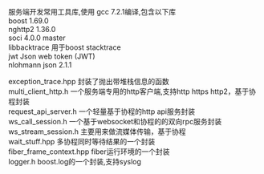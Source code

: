 服务端开发常用工具库,使用 gcc 7.2.1编译,包含以下库  
boost 1.69.0  
nghttp2 1.36.0  
soci 4.0.0 master  
libbacktrace 用于boost stacktrace  
jwt Json web token (JWT)  
nlohmann json  2.1.1  

exception_trace.hpp 封装了抛出带堆栈信息的函数  
multi_client_http.h 一个服务端专用的http客户端,支持http https http2，基于协程封装  
request_api_server.h 一个轻量基于协程的http api服务封装  
ws_call_session.h 一个基于websocket和协程的的双向rpc服务封装  
ws_stream_session.h 主要用来做流媒体传输，基于协程  
wait_stuff.hpp 多协程同时等待结果的一个封装  
fiber_frame_context.hpp fiber运行环境的一个封装  
logger.h boost.log的一个封装,支持syslog  